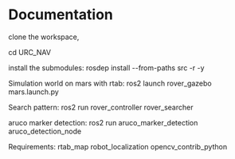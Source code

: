 # Documentation

clone the workspace,

cd URC_NAV

install the submodules:
rosdep install --from-paths src -r -y

Simulation world on mars with rtab: ros2 launch rover_gazebo mars.launch.py

Search pattern: ros2 run rover_controller rover_searcher

aruco marker detection: ros2 run aruco_marker_detection aruco_detection_node

Requirements:
rtab_map
robot_localization
opencv_contrib_python


